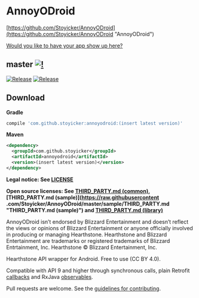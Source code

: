 AnnoyODroid
===========
[https://github.com/Stoyicker/AnnoyODroid](https://github.com/Stoyicker/AnnoyODroid "AnnoyODroid")

[Would you like to have your app show up here?](https://github.com/Stoyicker/AnnoyODroid/issues/new?body=Please%20add%20the%20highlight-request%20label%20to%20this%20issue%20and%20assign%20it%20to%20Stoyicker.%0A%0ALink:%20{Link%20to%20(one%20of,%20in%20order%20of%20preference)%20Google%20Play,%20Amazon%20Appstore%20for%20Android,%20F-Droid,%20Aptoide,%20source%20code%3E}%20%0AImage:%20{Link%20to%20a%20512x512%20PNG%20image%20representing%20your%20app}&title=App%20highlight%20request:%20{your_app_name} "Request app highlight issue template")

master [![!](https://magnum.travis-ci.com/Stoyicker/AnnoyODroid.svg?branch=master&token=FQiyriPMi5DyTTCWNBup)](https://magnum.travis-ci.com/Stoyicker/AnnoyODroid.svg?branch=master&token=FQiyriPMi5DyTTCWNBup)
------
[![Release](https://img.shields.io/github/release/stoyicker/annoyodroid.svg?label=gradle)](https://jitpack.io/#jitpack/gradle-simple)
[![Release](https://img.shields.io/github/release/stoyicker/annoyodroid.svg?label=maven)](https://jitpack.io/#jitpack/gradle-simple)

Download
------
**Gradle**
```groovy
compile 'com.github.stoyicker:annoyodroid:(insert latest version)'
```
**Maven**
```xml
<dependency>
  <groupId>com.github.stoyicker</groupId>
  <artifactId>annoyodroid</artifactId>
  <version>(insert latest version)</version>
</dependency>
```

**Legal notice: See [LICENSE](https://raw.githubusercontent.com/Stoyicker/AnnoyODroid/master/LICENSE "LICENSE")**

**Open source licenses: See [THIRD_PARTY.md (common)](https://github.com/Stoyicker/AnnoyODroid/blob/master/sample/THIRD_PARTY.md "THIRD_PARTY.md (common)"), [THIRD_PARTY.md (sample)](https://raw.githubusercontent
.com/Stoyicker/AnnoyODroid/master/sample/THIRD_PARTY.md "THIRD_PARTY.md (sample)") and [THIRD_PARTY.md (library)](https://github.com/Stoyicker/AnnoyODroid/blob/master/library/THIRD_PARTY.md "THIRD_PARTY.md (library)")**

AnnoyODroid isn’t endorsed by Blizzard Entertainment and doesn’t reflect the views or opinions of Blizzard Entertainment or anyone officially involved in producing or managing Hearthstone. Hearthstone and Blizzard Entertainment are trademarks or registered trademarks of Blizzard Entrtainment, Inc. Hearthstone © Blizzard Entertainment, Inc.

Hearthstone API wrapper for Android. Free to use (CC BY 4.0).

Compatible with API 9 and higher through synchronous calls, plain Retrofit [callbacks](http://square.github.io/retrofit/javadoc/retrofit/Callback.html "Retrofit Javadoc") and RxJava [observables](http://reactivex.io/documentation/observable.html "ReactiveX Documentation").

Pull requests are welcome. See the [guidelines for contributing](https://github.com/Stoyicker/AnnoyODroid/blob/master/CONTRIBUTING.md "CONTRIBUTING.md").
